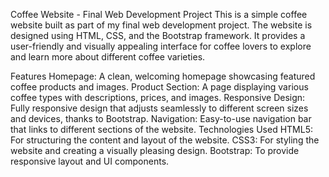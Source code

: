 Coffee Website - Final Web Development Project
This is a simple coffee website built as part of my final web development project. The website is designed using HTML, CSS, and the Bootstrap framework. It provides a user-friendly and visually appealing interface for coffee lovers to explore and learn more about different coffee varieties.

Features
Homepage: A clean, welcoming homepage showcasing featured coffee products and images.
Product Section: A page displaying various coffee types with descriptions, prices, and images.
Responsive Design: Fully responsive design that adjusts seamlessly to different screen sizes and devices, thanks to Bootstrap.
Navigation: Easy-to-use navigation bar that links to different sections of the website.
Technologies Used
HTML5: For structuring the content and layout of the website.
CSS3: For styling the website and creating a visually pleasing design.
Bootstrap: To provide responsive layout and UI components.
